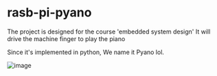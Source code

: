 # rasb-pi-pyano

The project is designed for the course 'embedded system design'
It will drive the machine finger to play the piano

Since it's implemented in python, We name it Pyano lol.


![image](https://user-images.githubusercontent.com/127477377/224256570-e3f058f1-e91f-4cbe-9032-3625e21a8931.png)
